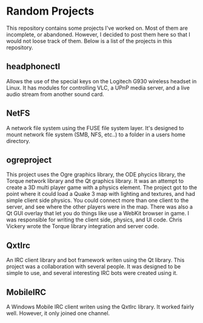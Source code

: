 Random Projects
===============
This repository contains some projects I've worked on. Most of them are incomplete, or abandoned. However, I decided to post them here so that I would not loose track of them. Below is a list of the projects in this repository.

headphonectl
------------
Allows the use of the special keys on the Logitech G930 wireless headset in Linux. It has modules for controlling VLC, a UPnP media server, and a live audio stream from another sound card.

NetFS
-----
A network file system using the FUSE file system layer. It's designed to mount network file system (SMB, NFS, etc..) to a folder in a users home directory.

ogreproject
-----------
This project uses the Ogre graphics library, the ODE phycics library, the Torque network library and the Qt graphics library. It was an attempt to create a 3D multi player game with a physics element. The project got to the point where it could load a Quake 3 map with lighting and textures, and had simple client side physics. You could connect more than one client to the server, and see where the other players were in the map. There was also a Qt GUI overlay that let you do things like use a WebKit browser in game. I was responsible for writing the client side, physics, and UI code. Chris Vickery wrote the Torque library integration and server code.

QxtIrc
------
An IRC client library and bot framework writen using the Qt library. This project was a collaboration with several people. It was designed to be simple to use, and several interesting IRC bots were created using it.

MobileIRC
------
A Windows Mobile IRC client writen using the QxtIrc library. It worked fairly well. However, it only joined one channel.
